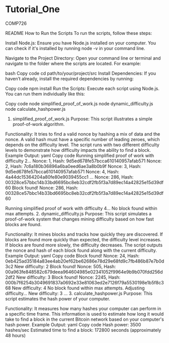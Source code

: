 # Tutorial_One
 COMP726

README
How to Run the Scripts
To run the scripts, follow these steps:

Install Node.js: Ensure you have Node.js installed on your computer. You can check if it's installed by running node -v in your command line.

Navigate to the Project Directory: Open your command line or terminal and navigate to the folder where the scripts are located. For example:

bash
Copy code
cd path/to/your/project/src
Install Dependencies: If you haven’t already, install the required dependencies by running:

Copy code
npm install
Run the Scripts: Execute each script using Node.js. You can run them individually like this:

Copy code
node simplified_proof_of_work.js
node dynamic_difficulty.js
node calculate_hashpower.js
1. simplified_proof_of_work.js
Purpose:
This script illustrates a simple proof-of-work algorithm.

Functionality:
It tries to find a valid nonce by hashing a mix of data and the nonce.
A valid hash must have a specific number of leading zeroes, which depends on the difficulty level.
The script runs with two different difficulty levels to demonstrate how difficulty impacts the ability to find a block.
Example Output:
yaml
Copy code
Running simplified proof of work with difficulty 2...
Nonce: 1, Hash: 9d5ed678fe57bcca610140957afab571
Nonce: 2, Hash: 7c6a180b36896a6ba0eed6ae3a8b0b9f
Nonce: 3, Hash: 9d5ed678fe57bcca610140957afab571
Nonce: 4, Hash: 4a44dc15364204a80fe80e9039455cc1
...
Nonce: 286, Hash: 00328ce57bbc14b33bd6695bc8eb32cdf2fb5f3a7d89ec14a42825e15d39df60
Block found! Nonce: 286, Hash: 00328ce57bbc14b33bd6695bc8eb32cdf2fb5f3a7d89ec14a42825e15d39df60

Running simplified proof of work with difficulty 4...
No block found within max attempts.
2. dynamic_difficulty.js
Purpose:
This script simulates a proof-of-work system that changes mining difficulty based on how fast blocks are found.

Functionality:
It mines blocks and tracks how quickly they are discovered.
If blocks are found more quickly than expected, the difficulty level increases.
If blocks are found more slowly, the difficulty decreases.
The script outputs the nonce and hash of each block found along with the current difficulty.
Example Output:
yaml
Copy code
Block found! Nonce: 24, Hash: 0eb425ad35184a83ee4ab20ef62be62686e78d29e68fd9c7fb486b87e7b0d3c2
New difficulty: 2
Block found! Nonce: 505, Hash: 00a963fe848582c679deea964604985e02341052f9964e9b9b070fdd256d2df2
New difficulty: 3
Block found! Nonce: 2245, Hash: 000b7f6254b3049691837a0692e33e81063ed2e7126f79a5530198e1b5f8c368
New difficulty: 4
No block found within max attempts. Adjusting difficulty...
New difficulty: 3
...
3. calculate_hashpower.js
Purpose:
This script estimates the hash power of your computer.

Functionality:
It measures how many hashes your computer can perform in a specific time frame.
This information is used to estimate how long it would take to find a block in the current Bitcoin network based on your computer's hash power.
Example Output:
yaml
Copy code
Hash power: 3500 hashes/sec
Estimated time to find a block: 172800 seconds (approximately 48 hours)
